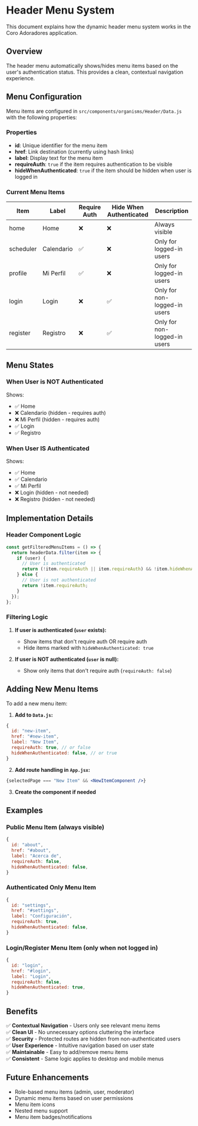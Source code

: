 # Header Menu System

This document explains how the dynamic header menu system works in the Coro Adoradores application.

## Overview

The header menu automatically shows/hides menu items based on the user's authentication status. This provides a clean, contextual navigation experience.

## Menu Configuration

Menu items are configured in `src/components/organisms/Header/Data.js` with the following properties:

### Properties

- **id**: Unique identifier for the menu item
- **href**: Link destination (currently using hash links)
- **label**: Display text for the menu item
- **requireAuth**: `true` if the item requires authentication to be visible
- **hideWhenAuthenticated**: `true` if the item should be hidden when user is logged in

### Current Menu Items

| Item | Label | Require Auth | Hide When Authenticated | Description |
|------|-------|--------------|------------------------|-------------|
| home | Home | ❌ | ❌ | Always visible |
| scheduler | Calendario | ✅ | ❌ | Only for logged-in users |
| profile | Mi Perfil | ✅ | ❌ | Only for logged-in users |
| login | Login | ❌ | ✅ | Only for non-logged-in users |
| register | Registro | ❌ | ✅ | Only for non-logged-in users |

## Menu States

### When User is NOT Authenticated
Shows:
- ✅ Home
- ❌ Calendario (hidden - requires auth)
- ❌ Mi Perfil (hidden - requires auth)
- ✅ Login
- ✅ Registro

### When User IS Authenticated
Shows:
- ✅ Home
- ✅ Calendario
- ✅ Mi Perfil
- ❌ Login (hidden - not needed)
- ❌ Registro (hidden - not needed)

## Implementation Details

### Header Component Logic

```jsx
const getFilteredMenuItems = () => {
  return headerData.filter(item => {
    if (user) {
      // User is authenticated
      return (!item.requireAuth || item.requireAuth) && !item.hideWhenAuthenticated;
    } else {
      // User is not authenticated
      return !item.requireAuth;
    }
  });
};
```

### Filtering Logic

1. **If user is authenticated (`user` exists):**
   - Show items that don't require auth OR require auth
   - Hide items marked with `hideWhenAuthenticated: true`

2. **If user is NOT authenticated (`user` is null):**
   - Show only items that don't require auth (`requireAuth: false`)

## Adding New Menu Items

To add a new menu item:

1. **Add to `Data.js`:**
```jsx
{
  id: "new-item",
  href: "#new-item",
  label: "New Item",
  requireAuth: true, // or false
  hideWhenAuthenticated: false, // or true
}
```

2. **Add route handling in `App.jsx`:**
```jsx
{selectedPage === "New Item" && <NewItemComponent />}
```

3. **Create the component if needed**

## Examples

### Public Menu Item (always visible)
```jsx
{
  id: "about",
  href: "#about",
  label: "Acerca de",
  requireAuth: false,
  hideWhenAuthenticated: false,
}
```

### Authenticated Only Menu Item
```jsx
{
  id: "settings",
  href: "#settings",
  label: "Configuración",
  requireAuth: true,
  hideWhenAuthenticated: false,
}
```

### Login/Register Menu Item (only when not logged in)
```jsx
{
  id: "login",
  href: "#login",
  label: "Login",
  requireAuth: false,
  hideWhenAuthenticated: true,
}
```

## Benefits

✅ **Contextual Navigation** - Users only see relevant menu items  
✅ **Clean UI** - No unnecessary options cluttering the interface  
✅ **Security** - Protected routes are hidden from non-authenticated users  
✅ **User Experience** - Intuitive navigation based on user state  
✅ **Maintainable** - Easy to add/remove menu items  
✅ **Consistent** - Same logic applies to desktop and mobile menus  

## Future Enhancements

- Role-based menu items (admin, user, moderator)
- Dynamic menu items based on user permissions
- Menu item icons
- Nested menu support
- Menu item badges/notifications
